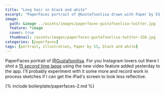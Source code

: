 ```yaml
---
title: "Long hair in black and white"
excerpt: "PaperFaces portrait of @Gustafsonlisa drawn with Paper by 53 on an iPad."
image: 
  path: &image ../assets/images/paperfaces-gustafsonlisa-twitter.jpg 
  feature: *image
  cover: true
  thumbnail: /assets/images/paperfaces-gustafsonlisa-twitter-150.jpg
categories: [paperfaces]
tags: [portrait, illustration, Paper by 53, black and white]
---
```


PaperFaces portrait of [@Gustafsonlisa](https://twitter.com/Gustafsonlisa). For you Instagram lovers out there I shot a [15 second time lapse](http://instagram.com/p/azMK1xgU09/) using the new video feature added yesterday to the app. I'll probably experiment with it some more and record work in process sketches if I can get the iPad's screen to look less reflective.

{% include boilerplate/paperfaces-2.md %}
